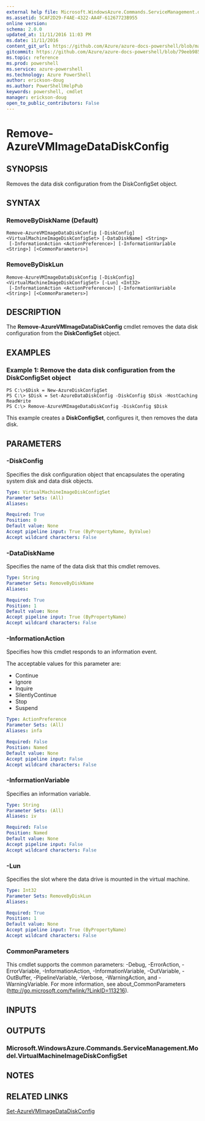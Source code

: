 ```yaml
---
external help file: Microsoft.WindowsAzure.Commands.ServiceManagement.dll-Help.xml
ms.assetid: 5CAF2D29-F4AE-4322-AA4F-61267723B955
online version: 
schema: 2.0.0
updated_at: 11/11/2016 11:03 PM
ms.date: 11/11/2016
content_git_url: https://github.com/Azure/azure-docs-powershell/blob/master/azureps-cmdlets-docs/ServiceManagement/Azure.Service/v3.1.0/Remove-AzureVMImageDataDiskConfig.md
gitcommit: https://github.com/Azure/azure-docs-powershell/blob/79eeb985ea480979357fb4695832a0c3d29a48bf/azureps-cmdlets-docs/ServiceManagement/Azure.Service/v3.1.0/Remove-AzureVMImageDataDiskConfig.md
ms.topic: reference
ms.prod: powershell
ms.service: azure-powershell
ms.technology: Azure PowerShell
author: erickson-doug
ms.author: PowerShellHelpPub
keywords: powershell, cmdlet
manager: erickson-doug
open_to_public_contributors: False
---
```


# Remove-AzureVMImageDataDiskConfig

## SYNOPSIS
Removes the data disk configuration from the DiskConfigSet object.

## SYNTAX

### RemoveByDiskName (Default)
```
Remove-AzureVMImageDataDiskConfig [-DiskConfig] <VirtualMachineImageDiskConfigSet> [-DataDiskName] <String>
 [-InformationAction <ActionPreference>] [-InformationVariable <String>] [<CommonParameters>]
```

### RemoveByDiskLun
```
Remove-AzureVMImageDataDiskConfig [-DiskConfig] <VirtualMachineImageDiskConfigSet> [-Lun] <Int32>
 [-InformationAction <ActionPreference>] [-InformationVariable <String>] [<CommonParameters>]
```

## DESCRIPTION
The **Remove-AzureVMImageDataDiskConfig** cmdlet removes the data disk configuration from the **DiskConfigSet** object.

## EXAMPLES

### Example 1: Remove the data disk configuration from the DiskConfigSet object
```
PS C:\>$Disk = New-AzureDiskConfigSet
PS C:\> $Disk = Set-AzureDataDiskConfig -DiskConfig $Disk -HostCaching ReadWrite
PS C:\> Remove-AzureVMImageDataDiskConfig -DiskConfig $Disk
```

This example creates a **DiskConfigSet**, configures it, then removes the data disk.

## PARAMETERS

### -DiskConfig
Specifies the disk configuration object that encapsulates the operating system disk and data disk objects.

```yaml
Type: VirtualMachineImageDiskConfigSet
Parameter Sets: (All)
Aliases: 

Required: True
Position: 0
Default value: None
Accept pipeline input: True (ByPropertyName, ByValue)
Accept wildcard characters: False
```

### -DataDiskName
Specifies the name of the data disk that this cmdlet removes.

```yaml
Type: String
Parameter Sets: RemoveByDiskName
Aliases: 

Required: True
Position: 1
Default value: None
Accept pipeline input: True (ByPropertyName)
Accept wildcard characters: False
```

### -InformationAction
Specifies how this cmdlet responds to an information event.

The acceptable values for this parameter are:

- Continue
- Ignore
- Inquire
- SilentlyContinue
- Stop
- Suspend

```yaml
Type: ActionPreference
Parameter Sets: (All)
Aliases: infa

Required: False
Position: Named
Default value: None
Accept pipeline input: False
Accept wildcard characters: False
```

### -InformationVariable
Specifies an information variable.

```yaml
Type: String
Parameter Sets: (All)
Aliases: iv

Required: False
Position: Named
Default value: None
Accept pipeline input: False
Accept wildcard characters: False
```

### -Lun
Specifies the slot where the data drive is mounted in the virtual machine.

```yaml
Type: Int32
Parameter Sets: RemoveByDiskLun
Aliases: 

Required: True
Position: 1
Default value: None
Accept pipeline input: True (ByPropertyName)
Accept wildcard characters: False
```

### CommonParameters
This cmdlet supports the common parameters: -Debug, -ErrorAction, -ErrorVariable, -InformationAction, -InformationVariable, -OutVariable, -OutBuffer, -PipelineVariable, -Verbose, -WarningAction, and -WarningVariable. For more information, see about_CommonParameters (http://go.microsoft.com/fwlink/?LinkID=113216).

## INPUTS

## OUTPUTS

### Microsoft.WindowsAzure.Commands.ServiceManagement.Model.VirtualMachineImageDiskConfigSet

## NOTES

## RELATED LINKS

[Set-AzureVMImageDataDiskConfig](xref:ServiceManagement/Azure.Service/v3.1.0/Set-AzureVMImageDataDiskConfig.md)


